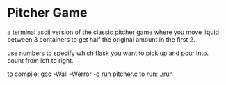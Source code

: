 # Pitcher Game

a terminal ascii version of the classic pitcher game where you move liquid between 3 containers to get half the original amount in the first 2. 

use numbers to specify which flask you want to pick up and pour into. count from left to right. 

to compile: gcc -Wall -Werror -o run pitcher.c
to run: ./run
